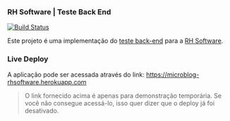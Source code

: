 ### RH Software | Teste Back End
[![Build Status](https://travis-ci.com/neemiasvf/microblog.svg?token=qyvxAVNHoMsUCdYZLTsb&branch=master)](https://travis-ci.com/neemiasvf/microblog)

Este projeto é uma implementação do [teste back-end](https://code.rhsoftware.dev/snippets/2) para a [RH Software](http://rhsoftware.com.br).

### Live Deploy
A aplicação pode ser acessada através do link: https://microblog-rhsoftware.herokuapp.com

> O link fornecido acima é apenas para demonstração temporária. Se você não consegue acessá-lo, isso quer dizer que o deploy já foi desativado.
